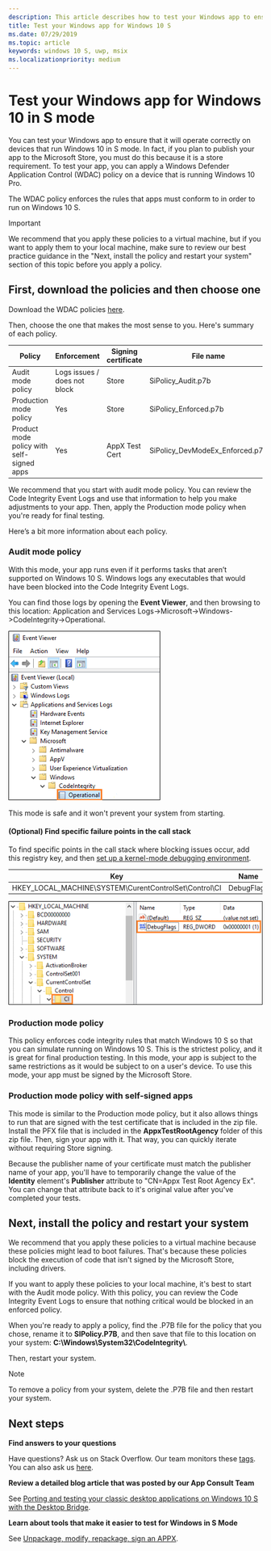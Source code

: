 ```yaml
---
description: This article describes how to test your Windows app to ensure that it will operate correctly on devices that run Windows 10 in S mode.
title: Test your Windows app for Windows 10 S
ms.date: 07/29/2019
ms.topic: article
keywords: windows 10 S, uwp, msix
ms.localizationpriority: medium
---
```


# Test your Windows app for Windows 10 in S mode

You can test your Windows app to ensure that it will operate correctly on devices that run Windows 10 in S mode. In fact, if you plan to publish your app to the Microsoft Store, you must do this because it is a store requirement. To test your app, you can apply a Windows Defender Application Control (WDAC) policy on a device that is running Windows 10 Pro.

The WDAC policy enforces the rules that apps must conform to in order to run on Windows 10 S.

> [!IMPORTANT]
>We recommend that you apply these policies to a virtual machine, but if you want to apply them to your local machine, make sure to review our best practice guidance in the "Next, install the policy and restart your system" section of this topic before you apply a policy.

<a id="choose-policy"></a>

## First, download the policies and then choose one

Download the WDAC policies [here](https://go.microsoft.com/fwlink/?linkid=849018).

Then, choose the one that makes the most sense to you. Here's summary of each policy.

|Policy |Enforcement |Signing certificate |File name |
|--|--|--|--|
|Audit mode policy |Logs issues / does not block |Store |SiPolicy_Audit.p7b |
|Production mode policy |Yes |Store |SiPolicy_Enforced.p7b |
|Product mode policy with self-signed apps |Yes |AppX Test Cert  |SiPolicy_DevModeEx_Enforced.p7b |

We recommend that you start with audit mode policy. You can review the Code Integrity Event Logs and use that information to help you make adjustments to your app. Then, apply the Production mode policy when you're ready for final testing.

Here’s a bit more information about each policy.

### Audit mode policy
With this mode, your app runs even if it performs tasks that aren’t supported on Windows 10 S. Windows logs any executables that would have been blocked into the Code Integrity Event Logs.

You can find those logs by opening the **Event Viewer**, and then browsing to this location: Application and Services Logs->Microsoft->Windows->CodeIntegrity->Operational.

![code-integrity-event-logs](images/code-integrity-logs.png)

This mode is safe and it won't prevent your system from starting.

#### (Optional) Find specific failure points in the call stack
To find specific points in the call stack where blocking issues occur, add this registry key, and then [set up a kernel-mode debugging environment](/windows-hardware/drivers/debugger/getting-started-with-windbg--kernel-mode-#span-idsetupakernel-modedebuggingspanspan-idsetupakernel-modedebuggingspanspan-idsetupakernel-modedebuggingspanset-up-a-kernel-mode-debugging).

|Key|Name|Type|Value|
|--|---|--|--|
|HKEY_LOCAL_MACHINE\SYSTEM\CurentControlSet\Control\CI| DebugFlags |REG_DWORD | 1 |


![reg-setting](images/ci-debug-setting.png)

### Production mode policy
This policy enforces code integrity rules that match Windows 10 S so that you can simulate running on Windows 10 S. This is the strictest policy, and it is great for final production testing. In this mode, your app is subject to the same restrictions as it would be subject to on a user's device. To use this mode, your app must be signed by the Microsoft Store.

### Production mode policy with self-signed apps
This mode is similar to the Production mode policy, but it also allows things to run that are signed with the test certificate that is included in the zip file. Install the PFX file that is included in the **AppxTestRootAgency** folder of this zip file. Then, sign your app with it. That way, you can quickly iterate without requiring Store signing.

Because the publisher name of your certificate must match the publisher name of your app, you'll have to temporarily change the value of the **Identity** element's **Publisher** attribute to "CN=Appx Test Root Agency Ex". You can change that attribute back to it's original value after you've completed your tests.

## Next, install the policy and restart your system

We recommend that you apply these policies to a virtual machine because these policies might lead to boot failures. That's because these policies block the execution of code that isn't signed by the Microsoft Store, including drivers.

If you want to apply these policies to your local machine, it's best to start with the Audit mode policy. With this policy, you can review the Code Integrity Event Logs to ensure that nothing critical would be blocked in an enforced policy.

When you're ready to apply a policy, find the .P7B file for the policy that you chose, rename it to **SIPolicy.P7B**, and then save that file to this location on your system: **C:\Windows\System32\CodeIntegrity\\**.

Then, restart your system.

>[!NOTE]
>To remove a policy from your system, delete the .P7B file and then restart your system.

## Next steps

**Find answers to your questions**

Have questions? Ask us on Stack Overflow. Our team monitors these [tags](https://stackoverflow.com/questions/tagged/project-centennial+or+desktop-bridge). You can also ask us [here](https://social.msdn.microsoft.com/Forums/en-US/home?filter=alltypes&sort=relevancedesc&searchTerm=%5BDesktop%20Converter%5D).

**Review a detailed blog article that was posted by our App Consult Team**

See [Porting and testing your classic desktop applications on Windows 10 S with the Desktop Bridge](/archive/blogs/appconsult/porting-and-testing-your-classic-desktop-applications-on-windows-10-s-with-the-desktop-bridge).

**Learn about tools that make it easier to test for Windows in S Mode**

See [Unpackage, modify, repackage, sign an APPX](/archive/blogs/appconsult/unpack-modify-repack-sign-appx).